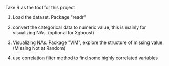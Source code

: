 Take R as the tool for this project

1. Load the dataset. Package "readr"

2. convert the categorical data to numeric value, this is mainly for visualizing NAs. (optional for Xgboost)

3. Visualizing NAs. Package "VIM", explore the structure of missing value. (Missing Not at Random)

4. use correlation filter method to find some highly correlated variables



